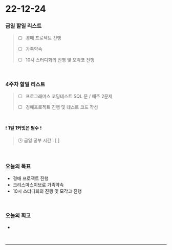 # 22-12-24

### 금일 할일 리스트
> - [ ]  경매 프로젝트 진행
>
> - [ ]  가족약속
>
> - [ ]  10시 스터디회의 진행 및 모각코 진행

<br/>

### 4주차 할일 리스트  

> - [ ]  프로그래머스 코딩테스트 SQL 문 / 매주 2문제  
>
> - [ ]  경매프로젝트 진행 및 테스트 코드 작성

<br/>

❗ **1일 1커밋은 필수** ❗
> 🕒 금일 공부 시간 : [  ]
  
<br/>

### 오늘의 목표
- 경매 프로젝트 진행
- 크리스마스이브로 가족약속
- 10시 스터디회의 진행 및 모각코 진행

<br>

### 오늘의 회고
- 

<br/>

------------  